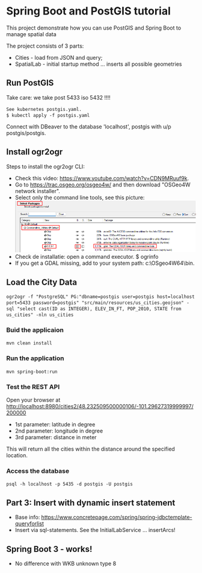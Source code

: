 # Spring Boot and PostGIS tutorial

This project demonstrate how you can use PostGIS and Spring Boot to manage spatial data

The project consists of 3 parts:
- Cities - load from JSON and query;
- SpatialLab - initial startup method ... inserts all possible geometries

## Run PostGIS
Take care: we take post 5433 iso 5432 !!!!
```
See kubernetes postgis.yaml.
$ kubectl apply -f postgis.yaml
```
Connect with DBeaver to the database 'localhost', postgis with u/p postgis/postgis. 

## Install ogr2ogr
Steps to install the ogr2ogr CLI: 
- Check this video: https://www.youtube.com/watch?v=CDN9MRuuf9k.
- Go to https://trac.osgeo.org/osgeo4w/ and then download "OSGeo4W network installer".
- Select only the command line tools, see this picture:
  ![Select CLI](images/ogr-installation.png)
- Check de installatie: open a command executor. $ ogrinfo
- If you get a GDAL missing, add to your system path: c:\OSgeo4W64\bin. 

## Load the City Data 

```
ogr2ogr -f "PostgreSQL" PG:"dbname=postgis user=postgis host=localhost port=5433 password=postgis" "src/main/resources/us_cities.geojson" -sql "select cast(ID as INTEGER), ELEV_IN_FT, POP_2010, STATE from us_cities" -nln us_cities
```

### Buid the applicaion
```
mvn clean install
```

### Run the application
```
mvn spring-boot:run
```


### Test the REST API

Open your browser at <http://localhost:8980/cities2/48.232509500000106/-101.29627319999997/200000>


- 1st parameter: latitude in degree
- 2nd parameter: longitude in degree
- 3rd parameter: distance in meter


This will return all the cities within the distance around the specified location.


### Access the database

```
psql -h localhost -p 5435 -d postgis -U postgis
```

## Part 3: Insert with dynamic insert statement
- Base info: https://www.concretepage.com/spring/spring-jdbctemplate-queryforlist
- Insert via sql-statements. See the InitialLabService ... insertArcs!

## Spring Boot 3 - works!
- No difference with WKB unknown type 8
